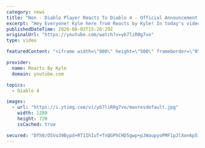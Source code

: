 ```yaml
---
category: news
title: "Non - Diablo Player Reacts To Diablo 4 - Official Announcement Cinematic Trailer | Blizzcon 2019"
excerpt: "Hey Everyone! Kyle here from Reacts by Kyle! In today's video, I'm going to react to Diablo 4 Cinematic Trailer. Let me know what you thought of this video and ..."
publishedDateTime: 2020-08-02T15:26:29Z
originalUrl: "https://youtube.com/watch?v=yb7liR0g7vo"
type: video

featuredContent: "<iframe width=\"800\" height=\"500\" frameborder=\"0\" src=\"https://www.youtube.com/embed/yb7liR0g7vo\" allow=\"accelerometer; autoplay; encrypted-media; gyroscope; picture-in-picture\" allowfullscreen></iframe>"

provider:
  name: Reacts By Kyle
  domain: youtube.com

topics:
  - Diablo 4

images:
  - url: "https://i.ytimg.com/vi/yb7liR0g7vo/maxresdefault.jpg"
    width: 1280
    height: 720
    isCached: true

secured: "Dfh0/O5Vo39Bypd+RT1IhIuT+TnQGPhCHD5gwp+pJWaupyoPMF1pJlXon6p51CmhUp1LtPMK1tAfYBVfgl4EMpxXG4C8hDX0bpTZXbMY9U9D/AiZAWjO+9uT2Bet1jjFN+X8WhLVdhb6VEQ/ED2ss4LtWA2oxPb+AGI0mFsAcKPTUZhO6+b58pgwnppHFwo8qC2MIVbNrcacfEJu/GzwdYw8+fPpvuIR+lp1rQsE+Y9usHhB0F9udCqdED/6RuXYIErGqdgV7eSkQAreUBCBgiDt99Fb5VOvCoh6C6z2NV0QpagZJ7ZK06zfY5Fr4CuwZmjwtfbKON+8+nK2wn72Z3ekhT+UkmTu8DJh8QberoyTSOyK6skqfFG5UJ80u8bq+3m49XicgXIdEQz6IGlxt2u9N9Ysqxr3KEjUxksDvXjzTyz9qG74TIGY3w0hKfqv;HXRNu2f74u1Lw9dt0jZC0A=="
---
```


